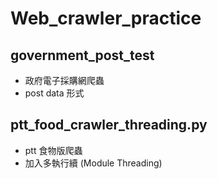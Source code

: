 # Web_crawler_practice

## government_post_test
 - 政府電子採購網爬蟲
 - post data 形式

## ptt_food_crawler_threading.py
 - ptt 食物版爬蟲
 - 加入多執行續 (Module Threading)
